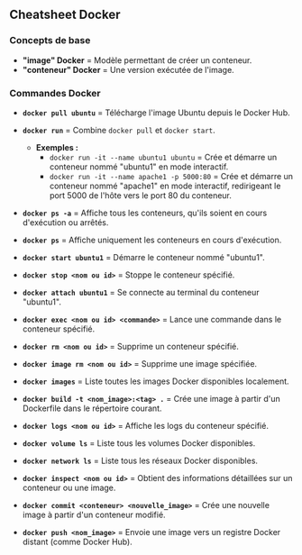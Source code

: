 ## Cheatsheet Docker

### Concepts de base
- **"image" Docker** = Modèle permettant de créer un conteneur.
- **"conteneur" Docker** = Une version exécutée de l'image.

### Commandes Docker
- **`docker pull ubuntu`** = Télécharge l'image Ubuntu depuis le Docker Hub.

- **`docker run`** = Combine `docker pull` et `docker start`.  
  - **Exemples :**
    - `docker run -it --name ubuntu1 ubuntu` = Crée et démarre un conteneur nommé "ubuntu1" en mode interactif.
    - `docker run -it --name apache1 -p 5000:80` = Crée et démarre un conteneur nommé "apache1" en mode interactif, redirigeant le port 5000 de l'hôte vers le port 80 du conteneur.

- **`docker ps -a`** = Affiche tous les conteneurs, qu'ils soient en cours d'exécution ou arrêtés.

- **`docker ps`** = Affiche uniquement les conteneurs en cours d'exécution.

- **`docker start ubuntu1`** = Démarre le conteneur nommé "ubuntu1".

- **`docker stop <nom ou id>`** = Stoppe le conteneur spécifié.

- **`docker attach ubuntu1`** = Se connecte au terminal du conteneur "ubuntu1".

- **`docker exec <nom ou id> <commande>`** = Lance une commande dans le conteneur spécifié.

- **`docker rm <nom ou id>`** = Supprime un conteneur spécifié.

- **`docker image rm <nom ou id>`** = Supprime une image spécifiée.

- **`docker images`** = Liste toutes les images Docker disponibles localement.

- **`docker build -t <nom_image>:<tag> .`** = Crée une image à partir d'un Dockerfile dans le répertoire courant.

- **`docker logs <nom ou id>`** = Affiche les logs du conteneur spécifié.

- **`docker volume ls`** = Liste tous les volumes Docker disponibles.

- **`docker network ls`** = Liste tous les réseaux Docker disponibles.

- **`docker inspect <nom ou id>`** = Obtient des informations détaillées sur un conteneur ou une image.

- **`docker commit <conteneur> <nouvelle_image>`** = Crée une nouvelle image à partir d'un conteneur modifié.

- **`docker push <nom_image>`** = Envoie une image vers un registre Docker distant (comme Docker Hub).
